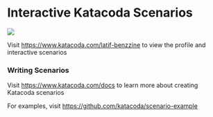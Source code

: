 # Interactive Katacoda Scenarios

[![](http://shields.katacoda.com/katacoda/latif-benzzine/count.svg)](https://www.katacoda.com/latif-benzzine "Get your profile on Katacoda.com")

Visit https://www.katacoda.com/latif-benzzine to view the profile and interactive scenarios

### Writing Scenarios
Visit https://www.katacoda.com/docs to learn more about creating Katacoda scenarios

For examples, visit https://github.com/katacoda/scenario-example
